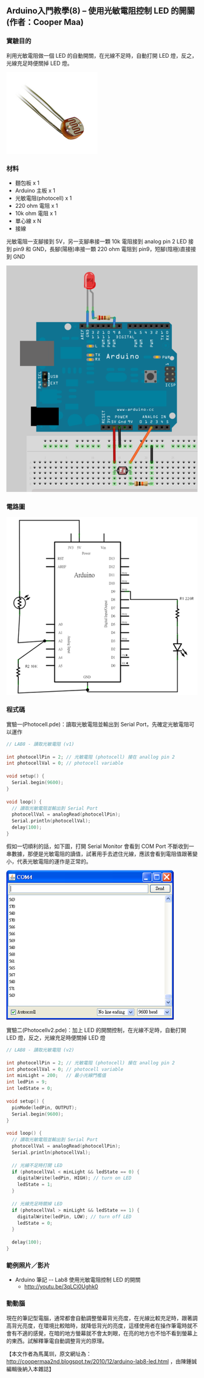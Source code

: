 ## Arduino入門教學(8) – 使用光敏電阻控制 LED 的開關 (作者：Cooper Maa)

### 實驗目的

利用光敏電阻做一個 LED 的自動開關，在光線不足時，自動打開 LED 燈，反之，光線充足時便關掉 LED 燈。

![](../img/Arduino_LightResister.png)

### 材料

* 麵包板 x 1
* Arduino 主板 x 1
* 光敏電阻(photocell) x 1
* 220 ohm 電阻 x 1
* 10k ohm 電阻 x 1
* 單心線 x N
* 接線

光敏電阻一支腳接到 5V，另一支腳串接一顆 10k 電阻接到 analog pin 2
LED 接到 pin9 和 GND，長腳(陽極)串接一顆 220 ohm 電阻到 pin9，短腳(陰極)直接接到 GND

![](../img/Arduino_LightResister_board1.png)
 
### 電路圖

![](../img/Arduino_LightResister_circuit1.png)

### 程式碼

實驗一(Photocell.pde)：讀取光敏電阻並輸出到 Serial Port，先確定光敏電阻可以運作

```CPP
// LAB8 - 讀取光敏電阻 (v1)

int photocellPin = 2; // 光敏電阻 (photocell) 接在 anallog pin 2
int photocellVal = 0; // photocell variable

void setup() {
  Serial.begin(9600);
}

void loop() {
  // 讀取光敏電阻並輸出到 Serial Port 
  photocellVal = analogRead(photocellPin);
  Serial.println(photocellVal);  
  delay(100);       
}
```

假如一切順利的話，如下圖，打開 Serial Monitor 會看到 COM Port 不斷收到一串數據，那便是光敏電阻的讀值，試著用手去遮住光線，應該會看到電阻值跟著變小，代表光敏電阻的運作是正常的。

![](../img/Arduino_LightResister_screen1.png)

實驗二(Photocellv2.pde)：加上 LED 的開關控制，在光線不足時，自動打開 LED 燈，反之，光線充足時便關掉 LED 燈

```CPP
// LAB8 - 讀取光敏電阻 (v2)

int photocellPin = 2; // 光敏電阻 (photocell) 接在 anallog pin 2
int photocellVal = 0; // photocell variable
int minLight = 200;   // 最小光線門檻值
int ledPin = 9;
int ledState = 0; 

void setup() {
  pinMode(ledPin, OUTPUT); 
  Serial.begin(9600);
}

void loop() {
  // 讀取光敏電阻並輸出到 Serial Port 
  photocellVal = analogRead(photocellPin);
  Serial.println(photocellVal);   
  
  // 光線不足時打開 LED
  if (photocellVal < minLight && ledState == 0) {
    digitalWrite(ledPin, HIGH); // turn on LED
    ledState = 1;
  }
  
  // 光線充足時關掉 LED
  if (photocellVal > minLight && ledState == 1) {
    digitalWrite(ledPin, LOW); // turn off LED
    ledState = 0;
  }  
  
  delay(100);       
}
```

### 範例照片／影片

* Arduino 筆記 -- Lab8 使用光敏電阻控制 LED 的開關
    * <http://youtu.be/3qLCi0Ughk0>

### 動動腦

現在的筆記型電腦，通常都會自動調整螢幕背光亮度，在光線比較充足時，跟著調高背光亮度，在環境比較暗時，就降低背光的亮度，這樣使用者在操作筆電時就不會有不適的感覺，在暗的地方螢幕就不會太刺眼，在亮的地方也不怕不看到螢幕上的東西。試解釋筆電自動調整背光的原理。

【本文作者為馬萬圳，原文網址為： <http://coopermaa2nd.blogspot.tw/2010/12/arduino-lab8-led.html> ，由陳鍾誠編輯後納入本雜誌】

